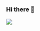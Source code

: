 ### Hi there 👋

[![](https://img.shields.io/badge/Google%20Scholar-success.svg?color=informational&style=for-the-badge)](https://scholar.google.com/citations?user=2nZSphQAAAAJ&hl=en)


<!--
**FarhadPishgar/FarhadPishgar** is a ✨ _special_ ✨ repository because its `README.md` (this file) appears on your GitHub profile.

Here are some ideas to get you started:

- 🔭 I’m currently working on ...
- 🌱 I’m currently learning ...
- 👯 I’m looking to collaborate on ...
- 🤔 I’m looking for help with ...
- 💬 Ask me about ...
- 📫 How to reach me: ...
- 😄 Pronouns: ...
- ⚡ Fun fact: ...
-->
